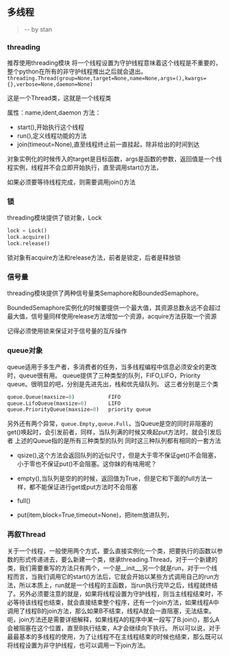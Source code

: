## 多线程
> -- by stan

### threading
推荐使用threading模块 
将一个线程设置为守护线程意味着这个线程是不重要的，整个python在所有的非守护线程推出之后就会退出。 
`threading.Thread(group=None,target=None,name=None,args=(),kwargs={},verbose=None,daemon=None)`

这是一个Thread类，这就是一个线程类 

属性：name,ident,daemon
方法：
- start(),开始执行这个线程
- run(),定义线程功能的方法
- join(timeout=None),直至线程终止前一直挂起，除非给出的时间到达

对象实例化的时候传入的target是目标函数，args是函数的参数，返回值是一个线程实例，线程并不会立即开始执行，直至调用start()方法，

如果必须要等待线程完成，则需要调用join()方法 

### 锁
threading模块提供了锁对象，Lock 
~~~python
lock = Lock()
lock.acquire()
lock.release()
~~~
锁对象有acquire方法和release方法，前者是锁定，后者是释放锁 

### 信号量

threading模块提供了两种信号量类Semaphore和BoundedSemaphore。

BoundedSemaphore实例化的时候要提供一个最大值，其资源总数永远不会超过最大值，信号量同样使用release方法增加一个资源，acquire方法获取一个资源

记得必须使用锁来保证对于信号量的互斥操作

### queue对象

queue适用于多生产者，多消费者的任务，当多线程编程中信息必须安全的更改时，queue很有用。
queue提供了三种类型的队列，FIFO,LIFO，Priority queue。很明显的吧，分别是先进先出，栈和优先级队列。
这三者分别是三个类

~~~python
queue.Queue(maxsize=0)           FIFO
queue.LifoQueue(maxsize=0)       LIFO
queue.PriorityQueue(maxsize=0)   priority queue  
~~~
另外还有两个异常，`queue.Empty,queue.Full`，当Queue是空的同时非阻塞的get()唤起时，会引发前者，同样，当队列满的时候又唤起put方法时，就会引发后者 
上述的Queue指的是所有三种类型的队列 
同时这三种队列都有相同的一套方法 
- qsize(),这个方法会返回队列的近似尺寸，但是大于零不保证get()不会阻塞，小于零也不保证put()不会阻塞。这你妹的有啥用呢？

- empty(),当队列是空的的时候，返回值为True，但是它和下面的full方法一样，都不能保证进行get或put方法时不会阻塞  

- full()

- put(item,block=True,timeout=None)，把item放进队列，

### 再叙Thread

关于一个线程，一般使用两个方式，要么直接实例化一个类，把要执行的函数以参数的形式传递进去，要么新建一个类，继承threading.Thread，对于一个新建的类，我们需要重写的方法只有两个，一个是__init__,另一个就是run，对于一个线程而言，当我们调用它的start()方法后，它就会开始以某些方式调用自己的run方法，所以本质上，run就是一个线程的主函数，当run执行完毕之后，线程就终结了。另外必须要注意的就是，如果将线程设置为守护线程，则当主线程结束时，不必等待该线程也结束，就会直接结束整个程序，还有一个join方法，如果线程A中调用了线程B的join方法，那么如果B不结束，线程A就会一直阻塞，无法结束。 
呃，join方法还是需要详细解释，如果线程A的程序中某一段写了B.join()，那么A会被阻塞在这个位置，直至B执行结束，A才会继续向下执行。 
所以可以说，对于最最基本的多线程的使用，为了让线程不在主线程结束的时候也结束，那么既可以将线程设置为非守护线程，也可以调用一下join方法。 


